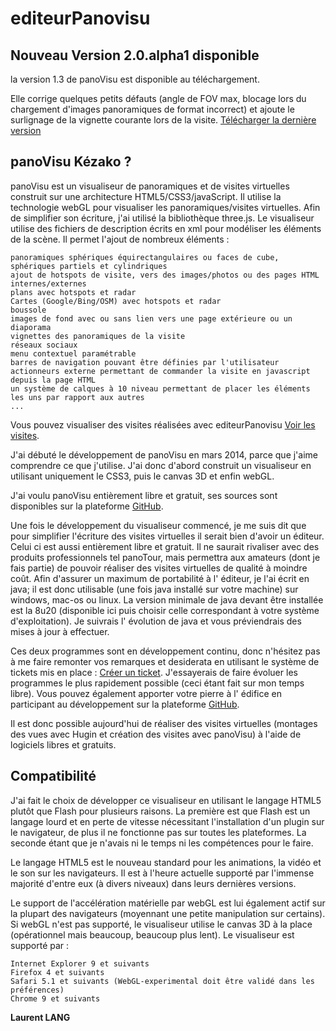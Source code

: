 editeurPanovisu
===============

Nouveau Version 2.0.alpha1 disponible
------------------------------
la version 1.3 de panoVisu est disponible au téléchargement.

Elle corrige quelques petits défauts (angle de FOV max, blocage lors du chargement d'images panoramiques de format incorrect) et ajoute le surlignage de la vignette courante lors de la visite. 
[Télécharger la dernière version](http://panovisu.fr/telechargement/editeurPanovisu_1_3_1.zip)

panoVisu Kézako ?
-----------------

panoVisu est un visualiseur de panoramiques et de visites virtuelles construit sur une architecture HTML5/CSS3/javaScript. Il utilise la technologie webGL pour visualiser les panoramiques/visites virtuelles. Afin de simplifier son écriture, j'ai utilisé la bibliothèque three.js. Le visualiseur utilise des fichiers de description écrits en xml pour modéliser les éléments de la scène. Il permet l'ajout de nombreux éléments :

    
    panoramiques sphériques équirectangulaires ou faces de cube, sphériques partiels et cylindriques
    ajout de hotspots de visite, vers des images/photos ou des pages HTML internes/externes
    plans avec hotspots et radar
    Cartes (Google/Bing/OSM) avec hotspots et radar
    boussole
    images de fond avec ou sans lien vers une page extérieure ou un diaporama
    vignettes des panoramiques de la visite
    réseaux sociaux
    menu contextuel paramétrable
    barres de navigation pouvant être définies par l'utilisateur
    actionneurs externe permettant de commander la visite en javascript depuis la page HTML
    un système de calques à 10 niveau permettant de placer les éléments les uns par rapport aux autres
    ...


Vous pouvez visualiser des visites réalisées avec editeurPanovisu [Voir les visites](http://panovisu.fr/exemples).

J'ai débuté le développement de panoVisu en mars 2014, parce que j'aime comprendre ce que j'utilise. J'ai donc d'abord construit un visualiseur en utilisant uniquement le CSS3, puis le canvas 3D et enfin webGL.

J'ai voulu panoVisu entièrement libre et gratuit, ses sources sont disponibles sur la plateforme [GitHub](https://github.com/llang57/editeurPanovisu).

Une fois le développement du visualiseur commencé, je me suis dit que pour simplifier l'écriture des visites virtuelles il serait bien d'avoir un éditeur. Celui ci est aussi entièrement libre et gratuit. Il ne saurait rivaliser avec des produits professionnels tel panoTour, mais permettra aux amateurs (dont je fais partie) de pouvoir réaliser des visites virtuelles de qualité à moindre coût. Afin d'assurer un maximum de portabilité à l' éditeur, je l'ai écrit en java; il est donc utilisable (une fois java installé sur votre machine) sur windows, mac-os ou linux.
La version minimale de java devant être installée est la 8u20 (disponible ici puis choisir celle correspondant à votre système d'exploitation). Je suivrais l' évolution de java et vous préviendrais des mises à jour à effectuer.

Ces deux programmes sont en développement continu, donc n'hésitez pas à me faire remonter vos remarques et desiderata en utilisant le système de tickets mis en place : [Créer un ticket](http://panovisu.fr/hesk/). J'essayerais de faire évoluer les programmes le plus rapidement possible (ceci étant fait sur mon temps libre). Vous pouvez également apporter votre pierre à l' édifice en participant au développement sur la plateforme [GitHub](https://github.com/llang57/editeurPanovisu).

Il est donc possible aujourd'hui de réaliser des visites virtuelles (montages des vues avec Hugin et création des visites avec panoVisu) à l'aide de logiciels libres et gratuits.

Compatibilité
-------------

J'ai fait le choix de développer ce visualiseur en utilisant le langage HTML5 plutôt que Flash pour plusieurs raisons. La première est que Flash est un langage lourd et en perte de vitesse nécessitant l'installation d'un plugin sur le navigateur, de plus il ne fonctionne pas sur toutes les plateformes. La seconde étant que je n'avais ni le temps ni les compétences pour le faire.

Le langage HTML5 est le nouveau standard pour les animations, la vidéo et le son sur les navigateurs. Il est à l'heure actuelle supporté par l'immense majorité d'entre eux (à divers niveaux) dans leurs dernières versions.

Le support de l'accélération matérielle par webGL est lui également actif sur la plupart des navigateurs (moyennant une petite manipulation sur certains). Si webGL n'est pas supporté, le visualiseur utilise le canvas 3D à la place (opérationnel mais beaucoup, beaucoup plus lent). Le visualiseur est supporté par :

    Internet Explorer 9 et suivants
    Firefox 4 et suivants
    Safari 5.1 et suivants (WebGL-experimental doit être validé dans les préférences)
    Chrome 9 et suivants


**Laurent LANG**
